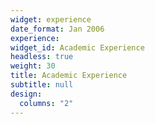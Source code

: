 ```yaml
---
widget: experience
date_format: Jan 2006
experience:
widget_id: Academic Experience
headless: true
weight: 30
title: Academic Experience
subtitle: null
design:
  columns: "2"
---
```

